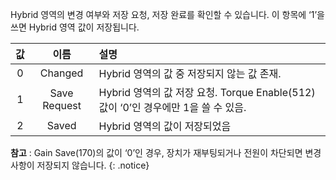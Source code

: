 Hybrid 영역의 변경 여부와 저장 요청, 저장 완료를 확인할 수 있습니다. 이 항목에 ‘1’을 쓰면 Hybrid 영역 값이 저장됩니다.

| 값   | 이름                | 설명                                                                            |
| :--: | :----------------: | :----------------------------------------------------------------------------   |
| 0    | Changed            | Hybrid 영역의 값 중 저장되지 않는 값 존재.                                        |
| 1    | Save Request       | Hybrid 영역의 값 저장 요청. Torque Enable(512) 값이 ‘0’인 경우에만 1을 쓸 수 있음. |
| 2    | Saved              | Hybrid 영역의 값이 저장되었음                                                    |


**참고** : Gain Save(170)의 값이 ‘0’인 경우, 장치가 재부팅되거나 전원이 차단되면 변경사항이 저장되지 않습니다.
{: .notice}

